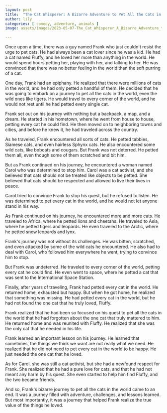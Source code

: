 ```yaml
---
layout: post
title:  "The Cat Whisperer: A Bizarre Adventure to Pet All the Cats in the World"
author: lily
categories: [ comedy, adventure, animals ]
image: assets/images/2023-05-07-The_Cat_Whisperer_A_Bizarre_Adventure_to_Pet_All_the_Cats_in_the_World.png

---
```

Once upon a time, there was a guy named Frank who just couldn't resist the urge to pet cats. He had always been a cat lover since he was a kid. He had a cat named Fluffy, and he loved her more than anything in the world. He would spend hours petting her, playing with her, and talking to her. He was convinced that there was no better feeling in the world than the soft purring of a cat.

One day, Frank had an epiphany. He realized that there were millions of cats in the world, and he had only petted a handful of them. He decided that he was going to embark on a journey to pet all the cats in the world, even the wild ones like tigers. He would travel to every corner of the world, and he would not rest until he had petted every single cat.

Frank set out on his journey with nothing but a backpack, a map, and a dream. He started in his hometown, where he went from house to house, petting every cat he could find. He then moved on to neighboring towns and cities, and before he knew it, he had traveled across the country.

As he traveled, Frank encountered all sorts of cats. He petted tabbies, Siamese cats, and even hairless Sphynx cats. He also encountered some wild cats, like bobcats and cougars. But Frank was not deterred. He petted them all, even though some of them scratched and bit him.

But as Frank continued on his journey, he encountered a woman named Carol who was determined to stop him. Carol was a cat activist, and she believed that cats should not be treated like objects to be petted. She believed that cats should be respected and allowed to live their lives in peace.

Carol tried to convince Frank to stop his quest, but he refused to listen. He was determined to pet every cat in the world, and he would not let anyone stand in his way.

As Frank continued on his journey, he encountered more and more cats. He traveled to Africa, where he petted lions and cheetahs. He traveled to Asia, where he petted tigers and leopards. He even traveled to the Arctic, where he petted snow leopards and lynx.

Frank's journey was not without its challenges. He was bitten, scratched, and even attacked by some of the wild cats he encountered. He also had to deal with Carol, who followed him everywhere he went, trying to convince him to stop.

But Frank was undeterred. He traveled to every corner of the world, petting every cat he could find. He even went to space, where he petted a cat that was sent to the International Space Station.

Finally, after years of traveling, Frank had petted every cat in the world. He returned home, exhausted but happy. But when he got home, he realized that something was missing. He had petted every cat in the world, but he had not found the one cat that he truly loved, Fluffy.

Frank realized that he had been so focused on his quest to pet all the cats in the world that he had forgotten about the one cat that truly mattered to him. He returned home and was reunited with Fluffy. He realized that she was the only cat that he needed in his life.

Frank learned an important lesson on his journey. He learned that sometimes, the things we think we want are not really what we need. He realized that he did not need to pet every cat in the world to be happy. He just needed the one cat that he loved.

As for Carol, she was still a cat activist, but she had a newfound respect for Frank. She realized that he had a pure love for cats, and that he had not meant any harm by his quest. She even started to help him find Fluffy, and the two became friends.

And so, Frank's bizarre journey to pet all the cats in the world came to an end. It was a journey filled with adventure, challenges, and lessons learned. But most importantly, it was a journey that helped Frank realize the true value of the things he loved.